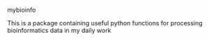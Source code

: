 mybioinfo

This is a package containing useful python functions for processing bioinformatics data in my daily work
